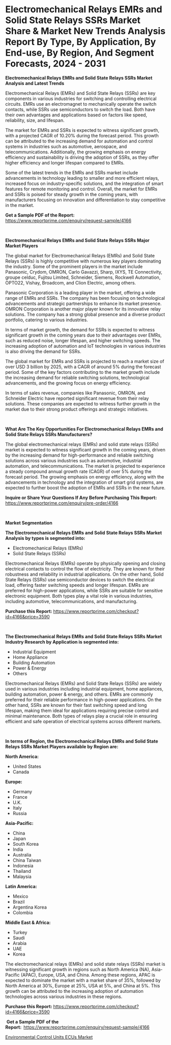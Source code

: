 <p><h1>Electromechanical Relays EMRs and Solid State Relays SSRs Market Share & Market New Trends Analysis Report By Type, By Application, By End-use, By Region, And Segment Forecasts, 2024 - 2031</h1></p><p><strong>Electromechanical Relays EMRs and Solid State Relays SSRs Market Analysis and Latest Trends</strong></p>
<p><p>Electromechanical Relays (EMRs) and Solid State Relays (SSRs) are key components in various industries for switching and controlling electrical circuits. EMRs use an electromagnet to mechanically operate the switch contacts, while SSRs use semiconductors to switch the load. Both have their own advantages and applications based on factors like speed, reliability, size, and lifespan.</p><p>The market for EMRs and SSRs is expected to witness significant growth, with a projected CAGR of 10.20% during the forecast period. This growth can be attributed to the increasing demand for automation and control systems in industries such as automotive, aerospace, and telecommunications. Additionally, the growing emphasis on energy efficiency and sustainability is driving the adoption of SSRs, as they offer higher efficiency and longer lifespan compared to EMRs.</p><p>Some of the latest trends in the EMRs and SSRs market include advancements in technology leading to smaller and more efficient relays, increased focus on industry-specific solutions, and the integration of smart features for remote monitoring and control. Overall, the market for EMRs and SSRs is poised for steady growth in the coming years, with manufacturers focusing on innovation and differentiation to stay competitive in the market.</p></p>
<p><strong>Get a Sample PDF of the Report:&nbsp;</strong> <a href="https://www.reportprime.com/enquiry/request-sample/4166">https://www.reportprime.com/enquiry/request-sample/4166</a></p>
<p>&nbsp;</p>
<p><strong>Electromechanical Relays EMRs and Solid State Relays SSRs Major Market Players</strong></p>
<p><p>The global market for Electromechanical Relays (EMRs) and Solid State Relays (SSRs) is highly competitive with numerous key players dominating the industry. Some of the prominent players in the market include Panasonic, Crydom, OMRON, Carlo Gavazzi, Sharp, IXYS, TE Connectivity, groupe celduc, Fujitsu Limited, Schneider, Siemens, Rockwell Automation, OPTO22, Vishay, Broadcom, and Clion Electric, among others.</p><p>Panasonic Corporation is a leading player in the market, offering a wide range of EMRs and SSRs. The company has been focusing on technological advancements and strategic partnerships to enhance its market presence. OMRON Corporation is another major player known for its innovative relay solutions. The company has a strong global presence and a diverse product portfolio, catering to various industries.</p><p>In terms of market growth, the demand for SSRs is expected to witness significant growth in the coming years due to their advantages over EMRs, such as reduced noise, longer lifespan, and higher switching speeds. The increasing adoption of automation and IoT technologies in various industries is also driving the demand for SSRs.</p><p>The global market for EMRs and SSRs is projected to reach a market size of over USD 3 billion by 2025, with a CAGR of around 5% during the forecast period. Some of the key factors contributing to the market growth include the increasing demand for reliable switching solutions, technological advancements, and the growing focus on energy efficiency.</p><p>In terms of sales revenue, companies like Panasonic, OMRON, and Schneider Electric have reported significant revenue from their relay solutions. These companies are expected to witness further growth in the market due to their strong product offerings and strategic initiatives.</p></p>
<p>&nbsp;</p>
<p><strong>What Are The Key Opportunities For Electromechanical Relays EMRs and Solid State Relays SSRs Manufacturers?</strong></p>
<p><p>The global electromechanical relays (EMRs) and solid state relays (SSRs) market is expected to witness significant growth in the coming years, driven by the increasing demand for high-performance and reliable switching solutions across various industries such as automotive, industrial automation, and telecommunications. The market is projected to experience a steady compound annual growth rate (CAGR) of over 5% during the forecast period. The growing emphasis on energy efficiency, along with the advancements in technology and the integration of smart grid systems, are expected to further boost the adoption of EMRs and SSRs in the near future.</p></p>
<p><strong>Inquire or Share Your Questions If Any Before Purchasing This Report:</strong> <a href="https://www.reportprime.com/enquiry/pre-order/4166">https://www.reportprime.com/enquiry/pre-order/4166</a></p>
<p>&nbsp;</p>
<p><strong>Market Segmentation</strong></p>
<p><strong>The Electromechanical Relays EMRs and Solid State Relays SSRs Market Analysis by types is segmented into:</strong></p>
<p><ul><li>Electromechanical Relays (EMRs)</li><li>Solid State Relays (SSRs)</li></ul></p>
<p><p>Electromechanical Relays (EMRs) operate by physically opening and closing electrical contacts to control the flow of electricity. They are known for their robustness and reliability in industrial applications. On the other hand, Solid State Relays (SSRs) use semiconductor devices to switch the electrical load, offering faster switching speeds and longer lifespan. EMRs are preferred for high-power applications, while SSRs are suitable for sensitive electronic equipment. Both types play a vital role in various industries, including automotive, telecommunications, and manufacturing.</p></p>
<p><strong>Purchase this Report:&nbsp;</strong><a href="https://www.reportprime.com/checkout?id=4166&price=3590">https://www.reportprime.com/checkout?id=4166&price=3590</a></p>
<p>&nbsp;</p>
<p><strong>The Electromechanical Relays EMRs and Solid State Relays SSRs Market Industry Research by Application is segmented into:</strong></p>
<p><ul><li>Industrial Equipment</li><li>Home Appliance</li><li>Building Automation</li><li>Power & Energy</li><li>Others</li></ul></p>
<p><p>Electromechanical Relays (EMRs) and Solid State Relays (SSRs) are widely used in various industries including industrial equipment, home appliances, building automation, power & energy, and others. EMRs are commonly preferred for their reliable performance in high-power applications. On the other hand, SSRs are known for their fast switching speed and long lifespan, making them ideal for applications requiring precise control and minimal maintenance. Both types of relays play a crucial role in ensuring efficient and safe operation of electrical systems across different markets.</p></p>
<p>&nbsp;</p>
<p><strong>In terms of Region, the Electromechanical Relays EMRs and Solid State Relays SSRs Market Players available by Region are:</strong></p>
<p>
    <p> <strong> North America: </strong>
        <ul>
            <li>United States</li>
            <li>Canada</li>
        </ul>
        </p> 
    <p> <strong> Europe: </strong>
        <ul>
            <li>Germany</li>
            <li>France</li>
            <li>U.K.</li>
            <li>Italy</li>
            <li>Russia</li>
        </ul>
        </p> 
    <p> <strong> Asia-Pacific: </strong>
        <ul>
            <li>China</li>
            <li>Japan</li>
            <li>South Korea</li>
            <li>India</li>
            <li>Australia</li>
            <li>China Taiwan</li>
            <li>Indonesia</li>
            <li>Thailand</li>
            <li>Malaysia</li>
        </ul>
        </p> 
    <p> <strong> Latin America: </strong>
        <ul>
            <li>Mexico</li>
            <li>Brazil</li>
            <li>Argentina Korea</li>
            <li>Colombia</li>
        </ul>
        </p> 
    <p> <strong> Middle East & Africa: </strong>
        <ul>
            <li>Turkey</li>
            <li>Saudi</li>
            <li>Arabia</li>
            <li>UAE</li>
            <li>Korea</li>
        </ul>
    </p>
    </p>
<p><p>The electromechanical relays (EMRs) and solid state relays (SSRs) market is witnessing significant growth in regions such as North America (NA), Asia-Pacific (APAC), Europe, USA, and China. Among these regions, APAC is expected to dominate the market with a market share of 35%, followed by North America at 30%, Europe at 25%, USA at 5%, and China at 5%. This growth can be attributed to the increasing adoption of automation technologies across various industries in these regions.</p></p>
<p><strong>Purchase this Report: </strong><a href="https://www.reportprime.com/checkout?id=4166&price=3590">https://www.reportprime.com/checkout?id=4166&price=3590</a></p>
<p>&nbsp;<strong>Get a Sample PDF of the Report:&nbsp;&nbsp;</strong><a href="https://www.reportprime.com/enquiry/request-sample/4166">https://www.reportprime.com/enquiry/request-sample/4166</a></p>
<p><strong></strong></p>
<p><p><a href="https://github.com/FassouRP/Market-Research-Report-List-4/blob/main/environmental-control-units-ecus-market.md">Environmental Control Units ECUs Market</a></p></p>